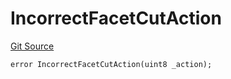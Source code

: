 # IncorrectFacetCutAction
[Git Source](https://github.com/thrackle-io/forte-rules-engine/blob/82c852aae835019a12c3223cb7eabe7f59f19e1a/src/client/token/handler/diamond/HandlerDiamondLib.sol)


```solidity
error IncorrectFacetCutAction(uint8 _action);
```

